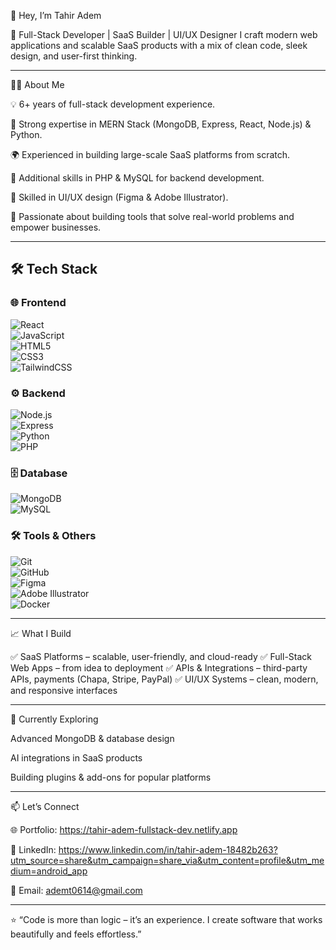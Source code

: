 👋 Hey, I’m Tahir Adem

🚀 Full-Stack Developer | SaaS Builder | UI/UX Designer
I craft modern web applications and scalable SaaS products with a mix of clean code, sleek design, and user-first thinking.


---

🧑‍💻 About Me

💡 6+ years of full-stack development experience.

🔧 Strong expertise in MERN Stack (MongoDB, Express, React, Node.js) & Python.

🌍 Experienced in building large-scale SaaS platforms from scratch.

🔹 Additional skills in PHP & MySQL for backend development.

🎨 Skilled in UI/UX design (Figma & Adobe Illustrator).

💼 Passionate about building tools that solve real-world problems and empower businesses.



---
## 🛠️ Tech Stack  

### 🌐 Frontend  
![React](https://img.shields.io/badge/React-%2300bfff.svg?&style=for-the-badge&logo=react&logoColor=white)  
![JavaScript](https://img.shields.io/badge/JavaScript-%23F7DF1E.svg?&style=for-the-badge&logo=javascript&logoColor=black)  
![HTML5](https://img.shields.io/badge/HTML5-%23E34F26.svg?&style=for-the-badge&logo=html5&logoColor=white)  
![CSS3](https://img.shields.io/badge/CSS3-%231572B6.svg?&style=for-the-badge&logo=css3&logoColor=white)  
![TailwindCSS](https://img.shields.io/badge/TailwindCSS-%2338B2AC.svg?&style=for-the-badge&logo=tailwind-css&logoColor=white)  

### ⚙️ Backend  
![Node.js](https://img.shields.io/badge/Node.js-%23339933.svg?&style=for-the-badge&logo=node.js&logoColor=white)  
![Express](https://img.shields.io/badge/Express.js-%23404d59.svg?&style=for-the-badge&logo=express&logoColor=white)  
![Python](https://img.shields.io/badge/Python-%233776AB.svg?&style=for-the-badge&logo=python&logoColor=white)  
![PHP](https://img.shields.io/badge/PHP-%23777BB4.svg?&style=for-the-badge&logo=php&logoColor=white)  

### 🗄️ Database  
![MongoDB](https://img.shields.io/badge/MongoDB-%234ea94b.svg?&style=for-the-badge&logo=mongodb&logoColor=white)  
![MySQL](https://img.shields.io/badge/MySQL-%2300f.svg?&style=for-the-badge&logo=mysql&logoColor=white)  

### 🛠️ Tools & Others  
![Git](https://img.shields.io/badge/Git-%23F05033.svg?&style=for-the-badge&logo=git&logoColor=white)  
![GitHub](https://img.shields.io/badge/GitHub-%23121011.svg?&style=for-the-badge&logo=github&logoColor=white)  
![Figma](https://img.shields.io/badge/Figma-%23F24E1E.svg?&style=for-the-badge&logo=figma&logoColor=white)  
![Adobe Illustrator](https://img.shields.io/badge/Adobe%20Illustrator-%23FF9A00.svg?&style=for-the-badge&logo=adobeillustrator&logoColor=white)  
![Docker](https://img.shields.io/badge/Docker-%230db7ed.svg?&style=for-the-badge&logo=docker&logoColor=white)

---

📈 What I Build

✅ SaaS Platforms – scalable, user-friendly, and cloud-ready
✅ Full-Stack Web Apps – from idea to deployment
✅ APIs & Integrations – third-party APIs, payments (Chapa, Stripe, PayPal)
✅ UI/UX Systems – clean, modern, and responsive interfaces


---

🌱 Currently Exploring

Advanced MongoDB & database design

AI integrations in SaaS products

Building plugins & add-ons for popular platforms



---

📫 Let’s Connect

🌐 Portfolio: https://tahir-adem-fullstack-dev.netlify.app

💼 LinkedIn: https://www.linkedin.com/in/tahir-adem-18482b263?utm_source=share&utm_campaign=share_via&utm_content=profile&utm_medium=android_app

📧 Email: ademt0614@gmail.com



---

⭐ “Code is more than logic – it’s an experience. I create software that works beautifully and feels effortless.”
